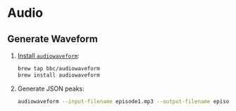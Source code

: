 # Audio

## Generate Waveform

1. [Install `audiowaveform`](https://github.com/bbc/audiowaveform?tab=readme-ov-file#installation):

   ```bash
   brew tap bbc/audiowaveform
   brew install audiowaveform
   ```

1. Generate JSON peaks:

   ```bash
   audiowaveform --input-filename episode1.mp3 --output-filename episode1.json --pixels-per-second 1 --bits 8
   ```
